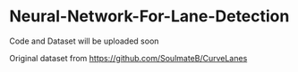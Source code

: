 # Neural-Network-For-Lane-Detection

Code and Dataset will be uploaded soon

Original dataset from https://github.com/SoulmateB/CurveLanes
